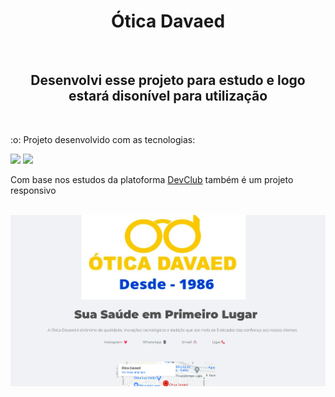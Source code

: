 <h1 align="center">Ótica Davaed</h1>
<br>
<h2 align="center"> Desenvolvi esse projeto para estudo e logo estará disonível para utilização</h2>
<br>
<p>  :o: Projeto desenvolvido com as tecnologias:</p>
<img src="https://img.shields.io/badge/HTML-239120?style=for-the-badge&logo=html5&logoColor=white">
<img src="https://img.shields.io/badge/CSS-239120?&style=for-the-badge&logo=css3&logoColor=white">

Com base nos estudos da platoforma <a href="https://rodolfomori.com.br/DevClub">DevClub</a> também é um projeto responsivo</p>
<br>
<img src="https://github.com/Hanielss/otica-davaed-desenv/blob/master/assets/otica-davaed-site.png?raw=true" width="700px">

